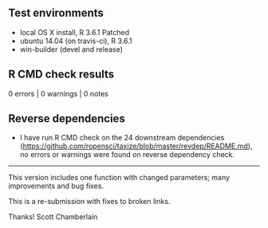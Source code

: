 ## Test environments

* local OS X install, R 3.6.1 Patched
* ubuntu 14.04 (on travis-ci), R 3.6.1
* win-builder (devel and release)

## R CMD check results

0 errors | 0 warnings | 0 notes

## Reverse dependencies

* I have run R CMD check on the 24 downstream dependencies
(<https://github.com/ropensci/taxize/blob/master/revdep/README.md>),
no errors or warnings were found on reverse dependency check.

------

This version includes one function with changed parameters; many improvements and bug fixes.

This is a re-submission with fixes to broken links.

Thanks!
Scott Chamberlain
